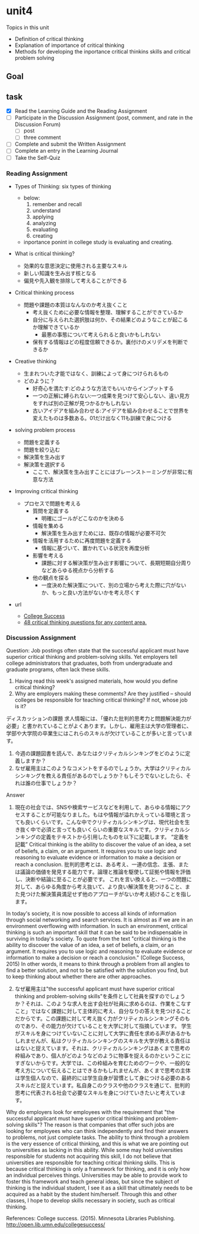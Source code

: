 # unit4

Topics in this unit

- Definition of critical thinking
- Explanation of importance of critical thinking
- Methods for developing the inportance critical thinkins skills and critical problem solving

## Goal

## task

- [x] Read the Learning Guide and the Reading Assignment
- [ ] Participate in the Discussion Assignment (post, comment, and rate in the Discussion Forum)
  - [ ] post
  - [ ] three comment
- [ ] Complete and submit the Written Assignment
- [ ] Complete an entry in the Learning Journal
- [ ] Take the Self-Quiz

### Reading Assignment

- Types of Thinking: six types of thinking
  - below:
    1. remenber and recall
    2. understand
    3. applying
    4. analyzing
    5. evaluating
    6. creating
  - inportance ponint in college study is evaluating and creating.
- What is critical thinking?
  - 効果的な意思決定に使用される主要なスキル
  - 新しい知識を生み出す核となる
  - 偏見や先入観を排除して考えることができる
- Critical thinking process
  - 問題や課題の本質はなんなのか考え抜くこと
    - 考え抜くために必要な情報を整理、理解することができているか
    - 自分に与えられた選択肢は何か、その結果どのようなことが起こるか理解できているか
      - 最悪の事態について考えられると良いかもしれない
    - 保有する情報はどの程度信頼できるか。裏付けのメリデメを判断できるか
- Creative thinking
  - 生まれついた才能ではなく、訓練によって身につけられるもの
  - どのように？
    - 好奇心を満たす:どのような方法でもいいからインプットする
    - 一つの正解に縛られない:一つ成果を見つけて安心しない、違い見方をすれば別の正解が見つかるかもしれない
    - 古いアイデアを組み合わせる:アイデアを組み合わせることで世界を変えたものは多数ある。01だけ出なく11も訓練で身につける
- solving problem process
  - 問題を定義する
  - 問題を絞り込む
  - 解決策を生み出す
  - 解決策を選択する
    - ここで、解決策を生み出すことにはブレーンストーミングが非常に有意な方法
- Improving critical thinking
  - プロセスで問題を考える
    - 質問を定義する
      - 明確にゴールがどこなのかを決める
    - 情報を集める
      - 解決策を生み出すためには、既存の情報が必要不可欠
    - 情報を活用するために再度問題を定義する
      - 情報に基づいて、置かれている状況を再度分析
    - 影響を考える
      - 課題に対する解決策が生み出す影響について、長期短期自分周りなどあらゆる視点から分析する
    - 他の観点を探る
      - 一度決めた解決策について、別の立場から考えた際に穴がないか、もっと良い方法がないかを考え尽くす

- url
  - [College Success](https://open.lib.umn.edu/collegesuccess/part/chapter-3-thinking-about-thought/)
  - [48 critical thinking questions for any content area.](https://www.teachthought.com/critical-thinking/critical-thinking-questions/)

### Discussion Assignment

Question:
Job postings often state that the successful applicant must have superior critical thinking and problem-solving skills. Yet employers tell college administrators that graduates, both from undergraduate and graduate programs, often lack these skills.

1. Having read this week's assigned materials, how would you define critical thinking?
2. Why are employers making these comments? Are they justified – should colleges be responsible for teaching critical thinking? If not, whose job is it?

ディスカッションの課題
求人情報には、「優れた批判的思考力と問題解決能力が必要」と書かれていることがよくあります。しかし、雇用主は大学の管理者に、学部や大学院の卒業生にはこれらのスキルが欠けていることが多いと言っています。

1. 今週の課題図書を読んで、あなたはクリティカルシンキングをどのように定義しますか？
2. なぜ雇用主はこのようなコメントをするのでしょうか。大学はクリティカルシンキングを教える責任があるのでしょうか？もしそうでないとしたら、それは誰の仕事でしょうか？

Answer

1. 現在の社会では、SNSや検索サービスなどを利用して、あらゆる情報にアクセスすることが可能なりました。もはや情報が溢れかえっている環境と言っても良いくらいです。こんな中でクリティカルシンキングは、現代社会を生き抜く中で必須と言っても良いくらいの重要なスキルです。クリティカルシンキングの定義をテキストから引用したものを以下に記載します。
    ”定義を記載”
    Critical thinking is the ability to discover the value of an idea, a set of beliefs, a claim, or an argument. It requires you to use logic and reasoning to evaluate evidence or information to make a decision or reach a conclusion.
    批判的思考とは、ある考え、一連の信念、主張、または議論の価値を発見する能力です。論理と推論を駆使して証拠や情報を評価し、決断や結論に至ることが必要です。
これを言い換えると、一つの問題に対して、あらゆる角度から考え抜いて、より良い解決策を見つけること、また見つけた解決策員満足せず他のアプローチがないか考え続けることを指します。

In today's society, it is now possible to access all kinds of information through social networking and search services. It is almost as if we are in an environment overflowing with information. In such an environment, critical thinking is such an important skill that it can be said to be indispensable in surviving in today's society. To quote from the text
"critical thinking is the ability to discover the value of an idea, a set of beliefs, a claim, or an argument. It requires you to use logic and reasoning to evaluate evidence or information to make a decision or reach a conclusion." (College Success, 2015)
In other words, it means to think through a problem from all angles to find a better solution, and not to be satisfied with the solution you find, but to keep thinking about whether there are other approaches.

2. なぜ雇用主は"the successful applicant must have superior critical thinking and problem-solving skills"を条件として社員を探すのでしょうか？それは、このような求人を出す会社が社員に求めるのは、作業をこなすこと」ではなく課題に対して主体的に考え、自分なりの答えを見つけることだからです。この課題に対して考え抜く力がクリティカルシンキングそのものであり、その能力が欠けていることを大学に対して指摘しています。
学生がスキルを身につけていないことに対して大学に責任を求める声があるかもしれませんが、私はクリティカルシンキングのスキルを大学が教える責任ははないと捉えています。それは、クリティカルシンキングはあくまで思考の枠組みであり、個人がどのようなどのように物事を捉えるのかということにすぎないからです。大学では、この枠組みを育むためのワークや、一般的な考え方について伝えることはできるかもしれませんが、あくまで思考の主体は学生個人なので、最終的には学生自身が習慣として身につける必要のあるスキルだと捉えています。私自身このクラスや他のクラスを通じて、批判的思考に代表される社会で必要なスキルを身につけていきたいと考えています。

Why do employers look for employees with the requirement that "the successful applicant must have superior critical thinking and problem-solving skills"? The reason is that companies that offer such jobs are looking for employees who can think independently and find their answers to problems, not just complete tasks. The ability to think through a problem is the very essence of critical thinking, and this is what we are pointing out to universities as lacking in this ability.
While some may hold universities responsible for students not acquiring this skill, I do not believe that universities are responsible for teaching critical thinking skills. This is because critical thinking is only a framework for thinking, and it is only how an individual perceives things. Universities may be able to provide work to foster this framework and teach general ideas, but since the subject of thinking is the individual student, I see it as a skill that ultimately needs to be acquired as a habit by the student him/herself. Through this and other classes, I hope to develop skills necessary in society, such as critical thinking.

References:
College success. (2015). Minnesota Libraries Publishing. <http://open.lib.umn.edu/collegesuccess/>
